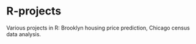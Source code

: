 # R-projects
Various projects in R: Brooklyn housing price prediction, Chicago census data analysis.
